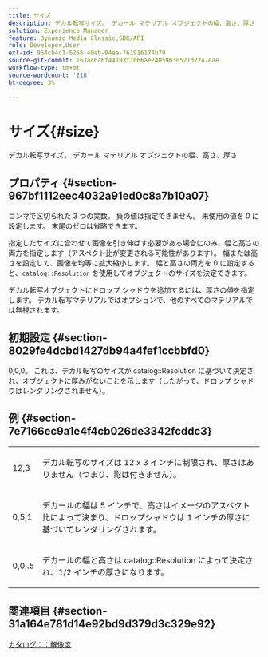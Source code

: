```yaml
---
title: サイズ
description: デカル転写サイズ。 デカール マテリアル オブジェクトの幅、高さ、厚さ
solution: Experience Manager
feature: Dynamic Media Classic,SDK/API
role: Developer,User
exl-id: 964cb4c1-5256-40eb-94ea-761916174b79
source-git-commit: 163ac6a6f44193f1b66ae24059630521d7247eae
workflow-type: tm+mt
source-wordcount: '218'
ht-degree: 3%

---
```


# サイズ{#size}

デカル転写サイズ。 デカール マテリアル オブジェクトの幅、高さ、厚さ

## プロパティ {#section-967bf1112eec4032a91ed0c8a7b10a07}

コンマで区切られた 3 つの実数。 負の値は指定できません。 未使用の値を 0 に設定します。 末尾のゼロは省略できます。

指定したサイズに合わせて画像を引き伸ばす必要がある場合にのみ、幅と高さの両方を指定します（アスペクト比が変更される可能性があります）。 幅または高さを設定して、画像を均等に拡大縮小します。 幅と高さの両方を 0 に設定すると、`catalog::Resolution` を使用してオブジェクトのサイズを決定できます。

デカル転写オブジェクトにドロップ シャドウを追加するには、厚さの値を指定します。 デカル転写マテリアルではオプションで、他のすべてのマテリアルでは無視されます。

## 初期設定 {#section-8029fe4dcbd1427db94a4fef1ccbbfd0}

0,0,0。 これは、デカル転写のサイズが catalog::Resolution に基づいて決定され、オブジェクトに厚みがないことを示します（したがって、ドロップ シャドウはレンダリングされません）。

## 例 {#section-7e7166ec9a1e4f4cb026de3342fcddc3}

<table id="simpletable_E3503BD975F342C58DDB4C2B56BF0CEE"> 
 <tr class="strow"> 
  <td class="stentry"> <p>12,3 </p></td> 
  <td class="stentry"> <p>デカル転写のサイズは 12 x 3 インチに制限され、厚さはありません（つまり、影は付きません）。 </p></td> 
 </tr> 
 <tr class="strow"> 
  <td class="stentry"> <p>0,5,1 </p></td> 
  <td class="stentry"> <p>デカールの幅は 5 インチで、高さはイメージのアスペクト比によって決まり、ドロップシャドウは 1 インチの厚さに基づいてレンダリングされます。 </p></td> 
 </tr> 
 <tr class="strow"> 
  <td class="stentry"> <p>0,0,.5 </p></td> 
  <td class="stentry"> <p>デカールの幅と高さは catalog::Resolution によって決定され、1/2 インチの厚さになります。 </p></td> 
 </tr> 
</table>

## 関連項目 {#section-31a164e781d14e92bd9d379d3c329e92}

[カタログ：：解像度](../../../../../ir-api/material-cat/image-rendering-api-ref/c-ir-material-catalog/c-ir-attributes-reference/r-ir-resolution.md#reference-09fe14e6bfbf4db6b7f4369fffecc806)
